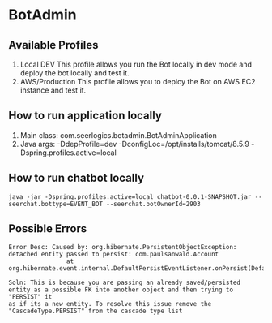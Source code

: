 # BotAdmin

## Available Profiles
1. Local DEV
This profile allows you run the Bot locally in dev mode and deploy the bot locally and test it.
2. AWS/Production
This profile allows you to deploy the Bot on AWS EC2 instance and test it.

## How to run application locally
1. Main class: com.seerlogics.botadmin.BotAdminApplication
2. Java args: -DdepProfile=dev -DconfigLoc=/opt/installs/tomcat/8.5.9 -Dspring.profiles.active=local

## How to run chatbot locally
```
java -jar -Dspring.profiles.active=local chatbot-0.0.1-SNAPSHOT.jar --seerchat.bottype=EVENT_BOT --seerchat.botOwnerId=2903
```

## Possible Errors
```
Error Desc: Caused by: org.hibernate.PersistentObjectException: detached entity passed to persist: com.paulsanwald.Account
                at org.hibernate.event.internal.DefaultPersistEventListener.onPersist(DefaultPersistEventListener.java:141)

Soln: This is because you are passing an already saved/persisted entity as a possible FK into another object and then trying to "PERSIST" it
as if its a new entity. To resolve this issue remove the "CascadeType.PERSIST" from the cascade type list
```
